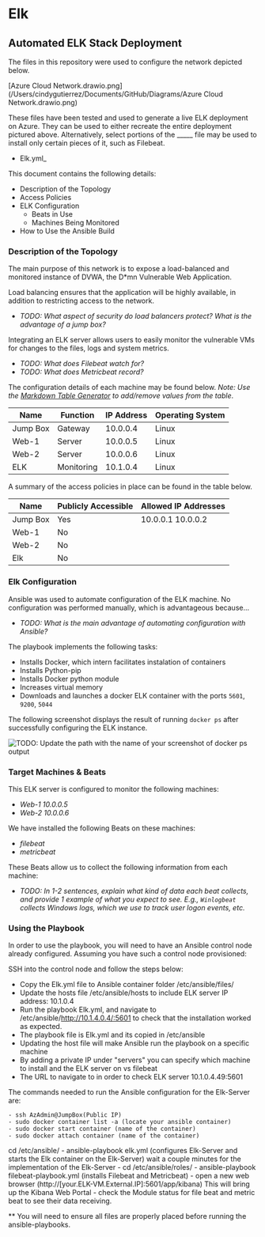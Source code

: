 # Elk
## Automated ELK Stack Deployment

The files in this repository were used to configure the network depicted below.

[Azure Cloud Network.drawio.png] (/Users/cindygutierrez/Documents/GitHub/Diagrams/Azure Cloud Network.drawio.png)

These files have been tested and used to generate a live ELK deployment on Azure. They can be used to either recreate the entire deployment pictured above. Alternatively, select portions of the _____ file may be used to install only certain pieces of it, such as Filebeat.

  - Elk.yml_

This document contains the following details:
- Description of the Topology
- Access Policies
- ELK Configuration
  - Beats in Use
  - Machines Being Monitored
- How to Use the Ansible Build


### Description of the Topology

The main purpose of this network is to expose a load-balanced and monitored instance of DVWA, the D*mn Vulnerable Web Application.

Load balancing ensures that the application will be highly available, in addition to restricting access to the network.
- _TODO: What aspect of security do load balancers protect? What is the advantage of a jump box?_

Integrating an ELK server allows users to easily monitor the vulnerable VMs for changes to the files, logs and system metrics.
- _TODO: What does Filebeat watch for?_
- _TODO: What does Metricbeat record?_

The configuration details of each machine may be found below.
_Note: Use the [Markdown Table Generator](http://www.tablesgenerator.com/markdown_tables) to add/remove values from the table_.

| Name     | Function | IP Address | Operating System |
|----------|----------|------------|------------------|
| Jump Box | Gateway  | 10.0.0.4   | Linux            |
| Web-1    | Server   | 10.0.0.5   | Linux            |
| Web-2    | Server   | 10.0.0.6   | Linux            |
| ELK      |Monitoring| 10.1.0.4   | Linux            |

A summary of the access policies in place can be found in the table below.

| Name     | Publicly Accessible | Allowed IP Addresses |
|----------|---------------------|----------------------|
| Jump Box | Yes                 | 10.0.0.1 10.0.0.2    |
| Web-1    | No                  |                      |
| Web-2    | No                  |                      |
| Elk      | No                  |                      |

### Elk Configuration

Ansible was used to automate configuration of the ELK machine. No configuration was performed manually, which is advantageous because...
- _TODO: What is the main advantage of automating configuration with Ansible?_

The playbook implements the following tasks:
- Installs Docker, which intern facilitates instalation of containers
- Installs Python-pip
- Installs Docker python module
- Increases virtual memory
- Downloads and launches a docker ELK container with the ports `5601`, `9200`, `5044`

The following screenshot displays the result of running `docker ps` after successfully configuring the ELK instance.

![TODO: Update the path with the name of your screenshot of docker ps output](Images/docker_ps_output.png)

### Target Machines & Beats
This ELK server is configured to monitor the following machines:
- _Web-1 10.0.0.5_
- _Web-2 10.0.0.6_

We have installed the following Beats on these machines:
- _filebeat_
- _metricbeat_

These Beats allow us to collect the following information from each machine:
- _TODO: In 1-2 sentences, explain what kind of data each beat collects, and provide 1 example of what you expect to see. E.g., `Winlogbeat` collects Windows logs, which we use to track user logon events, etc._

### Using the Playbook

In order to use the playbook, you will need to have an Ansible control node already configured. Assuming you have such a control node provisioned:

SSH into the control node and follow the steps below:

- Copy the Elk.yml file to Ansible container folder /etc/ansible/files/
- Update the hosts file /etc/ansible/hosts to include ELK server IP address: 10.1.0.4
- Run the playbook Elk.yml, and navigate to /etc/ansible/http://10.1.4.0.4/:5601 to check that the installation worked as expected.
- The playbook file is Elk.yml and its copied in /etc/ansible
- Updating the host file will make Ansible run the playbook on a specific machine
- By adding a private IP under "servers" you can specify which machine to install and the ELK server on vs filebeat
- The URL to navigate to in order to check ELK server 10.1.0.4.49:5601


The commands needed to run the Ansible configuration for the Elk-Server are:

    - ssh AzAdmin@JumpBox(Public IP)
    - sudo docker container list -a (locate your ansible container)
    - sudo docker start container (name of the container)
    - sudo docker attach container (name of the container)
cd /etc/ansible/
    - ansible-playbook elk.yml (configures Elk-Server and starts the Elk container on the Elk-Server) wait a couple minutes for the implementation of the Elk-Server
    - cd /etc/ansible/roles/
    - ansible-playbook filebeat-playbook.yml (installs Filebeat and Metricbeat)
    - open a new web browser (http://[your.ELK-VM.External.IP]:5601/app/kibana) This will bring up the Kibana Web Portal
    - check the Module status for file beat and metric beat to see their data receiving.

** You will need to ensure all files are properly placed before running the ansible-playbooks.
